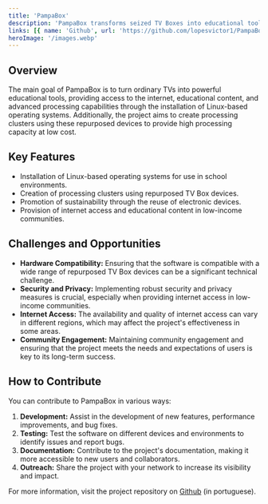 ```yaml
---
title: 'PampaBox'
description: 'PampaBox transforms seized TV Boxes into educational tools via Linux, offering internet access and educational content.'
links: [{ name: 'Github', url: 'https://github.com/lopesvictor1/PampaBox' }]
heroImage: '/images.webp'
---
```


## Overview

The main goal of PampaBox is to turn ordinary TVs into powerful educational tools, providing access to the internet, educational content, and advanced processing capabilities through the installation of Linux-based operating systems. Additionally, the project aims to create processing clusters using these repurposed devices to provide high processing capacity at low cost.

## Key Features

- Installation of Linux-based operating systems for use in school environments.
- Creation of processing clusters using repurposed TV Box devices.
- Promotion of sustainability through the reuse of electronic devices.
- Provision of internet access and educational content in low-income communities.

## Challenges and Opportunities

- **Hardware Compatibility:** Ensuring that the software is compatible with a wide range of repurposed TV Box devices can be a significant technical challenge.
- **Security and Privacy:** Implementing robust security and privacy measures is crucial, especially when providing internet access in low-income communities.
- **Internet Access:** The availability and quality of internet access can vary in different regions, which may affect the project's effectiveness in some areas.
- **Community Engagement:** Maintaining community engagement and ensuring that the project meets the needs and expectations of users is key to its long-term success.

## How to Contribute

You can contribute to PampaBox in various ways:

1. **Development:** Assist in the development of new features, performance improvements, and bug fixes.
2. **Testing:** Test the software on different devices and environments to identify issues and report bugs.
3. **Documentation:** Contribute to the project's documentation, making it more accessible to new users and collaborators.
4. **Outreach:** Share the project with your network to increase its visibility and impact.

For more information, visit the project repository on [Github](https://github.com/lopesvictor1/PampaBox) (in portuguese).
